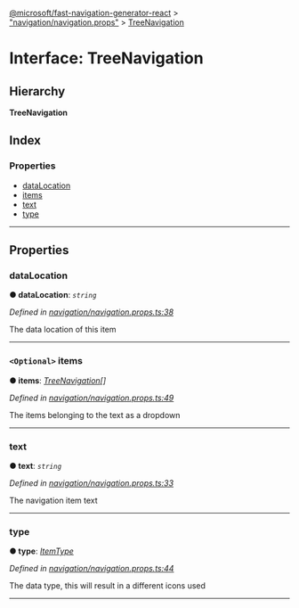 [@microsoft/fast-navigation-generator-react](../README.md) > ["navigation/navigation.props"](../modules/_navigation_navigation_props_.md) > [TreeNavigation](../interfaces/_navigation_navigation_props_.treenavigation.md)

# Interface: TreeNavigation

## Hierarchy

**TreeNavigation**

## Index

### Properties

* [dataLocation](_navigation_navigation_props_.treenavigation.md#datalocation)
* [items](_navigation_navigation_props_.treenavigation.md#items)
* [text](_navigation_navigation_props_.treenavigation.md#text)
* [type](_navigation_navigation_props_.treenavigation.md#type)

---

## Properties

<a id="datalocation"></a>

###  dataLocation

**● dataLocation**: *`string`*

*Defined in [navigation/navigation.props.ts:38](https://github.com/Microsoft/fast-dna/blob/164dd3ca/packages/fast-navigation-generator-react/src/navigation/navigation.props.ts#L38)*

The data location of this item

___
<a id="items"></a>

### `<Optional>` items

**● items**: *[TreeNavigation](_navigation_navigation_props_.treenavigation.md)[]*

*Defined in [navigation/navigation.props.ts:49](https://github.com/Microsoft/fast-dna/blob/164dd3ca/packages/fast-navigation-generator-react/src/navigation/navigation.props.ts#L49)*

The items belonging to the text as a dropdown

___
<a id="text"></a>

###  text

**● text**: *`string`*

*Defined in [navigation/navigation.props.ts:33](https://github.com/Microsoft/fast-dna/blob/164dd3ca/packages/fast-navigation-generator-react/src/navigation/navigation.props.ts#L33)*

The navigation item text

___
<a id="type"></a>

###  type

**● type**: *[ItemType](../enums/_navigation_navigation_props_.itemtype.md)*

*Defined in [navigation/navigation.props.ts:44](https://github.com/Microsoft/fast-dna/blob/164dd3ca/packages/fast-navigation-generator-react/src/navigation/navigation.props.ts#L44)*

The data type, this will result in a different icons used

___

